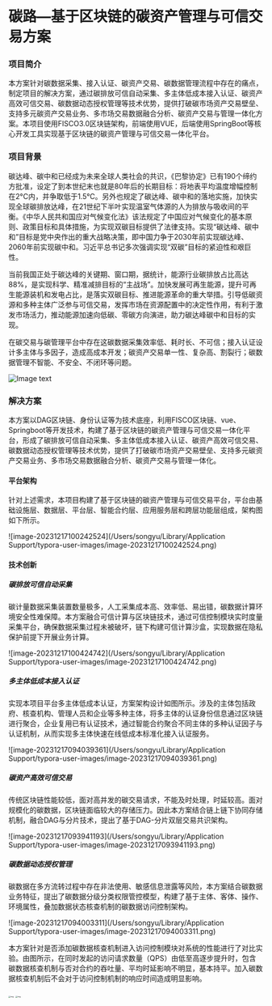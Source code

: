 # 碳路—基于区块链的碳资产管理与可信交易方案

### 项目简介

本方案针对碳数据采集、接入认证、碳资产交易、碳数据管理流程中存在的痛点，制定项目的解决方案，通过碳排放可信自动采集、多主体低成本接入认证、碳资产高效可信交易、碳数据动态授权管理等技术优势，提供打破碳市场资产交易壁垒、支持多元碳资产交易业务、多市场交易数据融合分析、碳资产交易与管理一体化方案。本项目使用FISCO3.0区块链架构，前端使用VUE，后端使用SpringBoot等核心开发工具实现基于区块链的碳资产管理与可信交易一体化平台。

### 项目背景

碳达峰、碳中和已经成为未来全球人类社会的共识，《巴黎协定》已有190个缔约方批准，设定了到本世纪末也就是80年后的长期目标：将地表平均温度增幅控制在2°C内，并争取低于1.5°C。另外也规定了碳达峰、碳中和的落地实施，加快实现全球碳排放达峰，在21世纪下半叶实现温室气体源的人为排放与吸收间的平衡。《中华人民共和国应对气候变化法》该法规定了中国应对气候变化的基本原则、政策目标和具体措施，为实现双碳目标提供了法律支持。实现“碳达峰、碳中和”目标是党中央作出的重大战略决策，即中国力争于2030年前实现碳达峰、2060年前实现碳中和。习近平总书记多次强调实现“双碳”目标的紧迫性和艰巨性。

当前我国正处于碳达峰的关键期、窗口期，据统计，能源行业碳排放占比高达 88%，是实现科学、精准减排目标的“主战场”。加快发展可再生能源，提升可再生能源装机和发电占比，是落实双碳目标、推进能源革命的重大举措。引导低碳资源和多种主体广泛参与可信交易，发挥市场在资源配置中的决定性作用，有利于激发市场活力，推动能源加速向低碳、零碳方向演进，助力碳达峰碳中和目标的实现。

在碳交易与碳管理平台中存在这碳数据采集效率低、耗时长、不可信；接入认证设计多主体与多因子，造成高成本开发；碳资产交易单一性、复杂高、割裂行；碳数据管理不智能、不安全、不闭环等问题。

![Image text]([https://github.com/wqn-je/hackathon/blob/master/2023-shenzhen-FinTechathon/CarbonPath/Picture/1.png?raw=true])
### 解决方案

本方案以DAG区块链、身份认证等为技术底座，利用FISCO区块链、vue、Springboot等开发技术，构建了基于区块链的碳资产管理与可信交易一体化平台，形成了碳排放可信自动采集、多主体低成本接入认证、碳资产高效可信交易、碳数据动态授权管理等技术优势，提供了打破碳市场资产交易壁垒、支持多元碳资产交易业务、多市场交易数据融合分析、碳资产交易与管理一体化。

#### 平台架构

针对上述需求，本项目构建了基于区块链的碳资产管理与可信交易平台，平台由基础设施层、数据层、平台层、智能合约层、应用服务层和跨层功能层组成，架构图如下所示。

![image-20231217100242524](/Users/songyu/Library/Application Support/typora-user-images/image-20231217100242524.png)

#### 技术创新

##### 碳排放可信自动采集

碳计量数据采集装置数量极多，人工采集成本高、效率低、易出错，碳数据计算环境安全性难保障。本方案融合可信计算与区块链技术，通过可信控制模块实时度量采集平台，确保数据采集过程未被破坏，链下构建可信计算沙盒，实现数据在隐私保护前提下开展业务计算。

![image-20231217100424742](/Users/songyu/Library/Application Support/typora-user-images/image-20231217100424742.png)

##### 多主体低成本接入认证

实现本项目平台多主体低成本认证，方案架构设计如图所示。涉及的主体包括政府、核查机构、管理人员和企业等多种主体，将多主体的认证身份信息通过区块链进行聚合，企业复用已有认证技术，通过智能合约聚合不同主体的多种认证因子与认证机制，从而实现多主体快速在线低成本标准化接入认证服务。

![image-20231217094039361](/Users/songyu/Library/Application Support/typora-user-images/image-20231217094039361.png)

##### 碳资产高效可信交易

传统区块链性能较低，面对高并发的碳交易请求，不能及时处理，时延较高。面对规模化的碳数据，区块链面临较大的存储压力。因此本方案结合链上链下协同存储机制，融合DAG与分片技术，提出了基于DAG-分片双层交易共识架构。

![image-20231217093941193](/Users/songyu/Library/Application Support/typora-user-images/image-20231217093941193.png)

##### 碳数据动态授权管理

碳数据在多方流转过程中存在非法使用、敏感信息泄露等风险，本方案结合碳数据业务特征，提出了碳数据分级分类权限管控模型，构建了基于主体、客体、操作、环境属性，叠加数据状态核查机制的碳数据访问控制架构。

![image-20231217094003311](/Users/songyu/Library/Application Support/typora-user-images/image-20231217094003311.png)

本方案针对是否添加碳数据核查机制进入访问控制模块对系统的性能进行了对比实验。由图所示，在同时发起的访问请求数量（QPS）由低至高逐步提升时，包含碳数据核查机制与否对合约的吞吐量、平均时延影响不明显，基本持平。加入碳数据核查机制后不会对于访问控制机制的响应时间造成明显影响。

<img src="file:////Users/songyu/Library/Containers/com.kingsoft.wpsoffice.mac/Data/tmp/wps-songyu/ksohtml//wps1.jpg" alt="img" style="zoom:25%;" /> 

<img src="file:////Users/songyu/Library/Containers/com.kingsoft.wpsoffice.mac/Data/tmp/wps-songyu/ksohtml//wps2.jpg" alt="img" style="zoom:25%;" /> 

